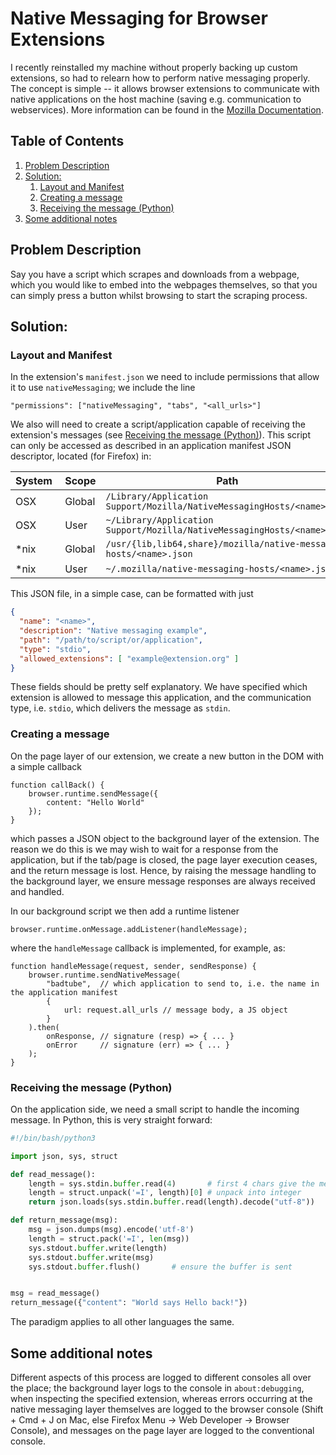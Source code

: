 # Native Messaging for Browser Extensions

I recently reinstalled my machine without properly backing up custom extensions, so had to relearn how to perform native messaging properly. The concept is simple -- it allows browser extensions to communicate with native applications on the host machine (saving e.g. communication to webservices). More information can be found in the [Mozilla Documentation](https://developer.mozilla.org/en-US/docs/Mozilla/Add-ons/WebExtensions/Native_messaging).

<!--BEGIN TOC-->
## Table of Contents
1. [Problem Description](#problem-description)
2. [Solution:](#solution:)
    1. [Layout and Manifest](#layout-and-manifest)
    2. [Creating a message](#creating-a-message)
    3. [Receiving the message (Python)](#receiving-the-message-python)
3. [Some additional notes](#some-additional-notes)

<!--END TOC-->

## Problem Description
Say you have a script which scrapes and downloads from a webpage, which you would like to embed into the webpages themselves, so that you can simply press a button whilst browsing to start the scraping process.

## Solution:


### Layout and Manifest
In the extension's `manifest.json` we need to include permissions that allow it to use `nativeMessaging`; we include the line
```JS
"permissions": ["nativeMessaging", "tabs", "<all_urls>"]
```

We also will need to create a script/application capable of receiving the extension's messages (see [Receiving the message (Python)](#toc-sub-tag-4)). This script can only be accessed as described in an application manifest JSON descriptor, located (for Firefox) in:

| System | Scope | Path |
|-|-|-|
| OSX | Global | `/Library/Application Support/Mozilla/NativeMessagingHosts/<name>.json` |
| OSX | User | `~/Library/Application Support/Mozilla/NativeMessagingHosts/<name>.json` |
| \*nix | Global | `/usr/{lib,lib64,share}/mozilla/native-messaging-hosts/<name>.json` |
| \*nix | User | `~/.mozilla/native-messaging-hosts/<name>.json` |


This JSON file, in a simple case, can be formatted with just
```JSON
{
  "name": "<name>",
  "description": "Native messaging example",
  "path": "/path/to/script/or/application",
  "type": "stdio",
  "allowed_extensions": [ "example@extension.org" ]
}
```
These fields should be pretty self explanatory. We have specified which extension is allowed to message this application, and the communication type, i.e. `stdio`, which delivers the message as `stdin`.

### Creating a message
On the page layer of our extension, we create a new button in the DOM with a simple callback
```JS
function callBack() {
	browser.runtime.sendMessage({
		content: "Hello World"
	});
}
```
which passes a JSON object to the background layer of the extension. The reason we do this is we may wish to wait for a response from the application, but if the tab/page is closed, the page layer execution ceases, and the return message is lost. Hence, by raising the message handling to the background layer, we ensure message responses are always received and handled.

In our background script we then add a runtime listener
```JS
browser.runtime.onMessage.addListener(handleMessage);
```
where the `handleMessage` callback is implemented, for example, as:
```JS
function handleMessage(request, sender, sendResponse) {
	browser.runtime.sendNativeMessage(
		"badtube",	// which application to send to, i.e. the name in the application manifest
		{
			url: request.all_urls // message body, a JS object
		}
	).then(
		onResponse,	// signature (resp) => { ... }
		onError		// signature (err) => { ... }
	);
}
```

### Receiving the message (Python)

On the application side, we need a small script to handle the incoming message. In Python, this is very straight forward:
```Python
#!/bin/bash/python3

import json, sys, struct

def read_message():
	length = sys.stdin.buffer.read(4)		# first 4 chars give the message length
	length = struct.unpack('=I', length)[0]	# unpack into integer
	return json.loads(sys.stdin.buffer.read(length).decode("utf-8"))	# read, decode, and load

def return_message(msg):
	msg = json.dumps(msg).encode('utf-8')
	length = struct.pack('=I', len(msg))
	sys.stdout.buffer.write(length)
	sys.stdout.buffer.write(msg)
	sys.stdout.buffer.flush()		# ensure the buffer is sent


msg = read_message()
return_message({"content": "World says Hello back!"})
```

The paradigm applies to all other languages the same.

## Some additional notes
Different aspects of this process are logged to different consoles all over the place; the background layer logs to the console in `about:debugging`, when inspecting the specified extension, whereas errors occurring at the native messaging layer themselves are logged to the browser console (Shift + Cmd + J on Mac, else Firefox Menu -> Web Developer -> Browser Console), and messages on the page layer are logged to the conventional console.
